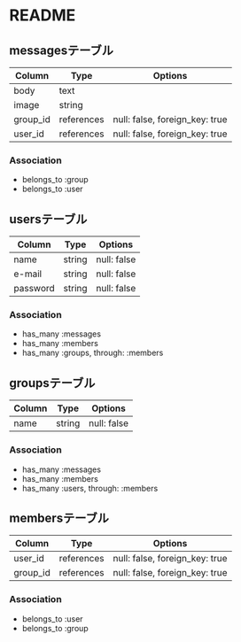 # README

## messagesテーブル

|Column|Type|Options|
|------|----|-------|
|body|text||
|image|string||
|group_id|references|null: false, foreign_key: true|
|user_id|references|null: false, foreign_key: true|

### Association
- belongs_to :group  
- belongs_to :user  

## usersテーブル

|Column|Type|Options|
|------|----|-------|
|name|string|null: false|
|e-mail|string|null: false|
|password|string|null: false|

### Association
- has_many :messages  
- has_many :members  
- has_many :groups, through: :members  

## groupsテーブル

|Column|Type|Options|
|------|----|-------|
|name|string|null: false|

### Association
- has_many :messages
- has_many :members
- has_many :users, through: :members

## membersテーブル

|Column|Type|Options|
|------|----|-------|
|user_id|references|null: false, foreign_key: true|
|group_id|references|null: false, foreign_key: true|

### Association
- belongs_to :user
- belongs_to :group






